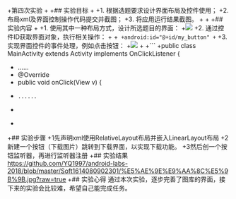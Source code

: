 +第四次实验
 +
 +## 实验目标
 +
 +1. 根据选题要求设计界面布局及控件使用；
 +2. 布局xml及界面控制操作代码提交并截图；
 +3. 将应用运行结果截图。
 +
 +
 +## 实验内容
 +
 +1. 使用其中一种布局方式，设计所选题目的界面：
 +![](https://user-images.githubusercontent.com/627946/39629467-e47676f2-4fde-11e8-920a-fc1ca6351fdf.png)
 +2. 通过控件ID获取界面对象，执行相关操作：
 +
 +```
 +android:id="@+id/my_button"
 +```
 +3. 实现界面控件的事件处理，例如点击按钮：
 +![](https://user-images.githubusercontent.com/627946/39629667-8ba7225a-4fdf-11e8-8a8e-9c7c653eda31.png)
 +
 +```
 +public class MainActivity extends Activity  implements OnClickListener {    
 +    ......   
 +    @Override    
 +    public void onClick(View v) { 
 +     ......
 + ```
 + 
 +## 实验步骤
 +1先声明xml使用RelativeLayout布局并嵌入LinearLayout布局
 +2新建一个按钮（下载图片）跳转到下载界面，以实现下载功能。
 +3然后创一个按钮监听器，再进行监听器注册
 +## 实验结果
https://github.com/YQ1997/android-labs-2018/blob/master/Soft1614080902301/%E5%AE%9E%E9%AA%8C%E5%9B%9B.jpg?raw=true
 +## 实验心得
通过本次实验，逐步完善了图库的界面，接下来的实验会比较难，希望自己能完成任务。
